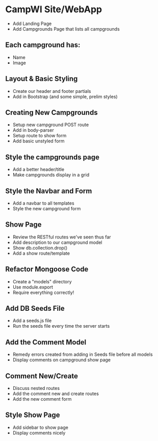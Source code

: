 # CampWI Site/WebApp

- Add Landing Page
- Add Campgrounds Page that lists all campgrounds

## Each campground has:

- Name
- Image

## Layout & Basic Styling

- Create our header and footer partials
- Add in Bootstrap (and some simple, prelim styles)

## Creating New Campgrounds

- Setup new campground POST route
- Add in body-parser
- Setup route to show form
- Add basic unstyled form

## Style the campgrounds page

- Add a better header/title
- Make campgrounds display in a grid

## Style the Navbar and Form

- Add a navbar to all templates
- Style the new campground form

## Show Page

- Review the RESTful routes we've seen thus far
- Add description to our campground model
- Show db.collection.drop()
- Add a show route/template

## Refactor Mongoose Code

- Create a "models" directory
- Use module.export
- Require everything correctly!

## Add DB Seeds File

- Add a seeds.js file
- Run the seeds file every time the server starts

## Add the Comment Model

- Remedy errors created from adding in Seeds file before all models
- Display comments on campground show page

## Comment New/Create

- Discuss nested routes
- Add the comment new and create routes
- Add the new comment form

## Style Show Page

- Add sidebar to show page
- Display comments nicely
